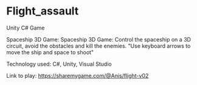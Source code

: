 # Flight_assault
Unity C# Game



Spaceship 3D Game: Spaceship 3D Game: Control the spaceship on a 3D circuit, avoid the obstacles and kill the enemies. "Use keyboard arrows to move the ship and space to shoot"

Technology used: C#, Unity, Visual Studio


Link to play:
https://sharemygame.com/@Anis/flight-v02

